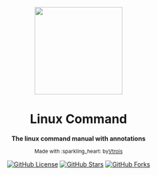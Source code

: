 <div align="center">

<p><img width="200" src="https://camo.githubusercontent.com/5f25e907a005edb07f3e31539e0c2ea0392756e4/687474703a2f2f7777342e73696e61696d672e636e2f6c617267652f303036306c6d375467793166696a65776b787373396a33303863303863676c6b2e6a7067"></p>

<h1>Linux Command</h1>

<p><strong>The linux command manual with annotations</strong></p>

<p><sub>Made with :sparkling_heart: by<a href="https://github.com/Vtrois">Vtrois</a></sub></p>

<p>
<a href="https://github.com/Vtrois/Linux-Command"><img src="https://img.shields.io/badge/license-MIT-blue.svg?style=flat-square" alt="GitHub License"></a>
<a href="https://github.com/Vtrois/Linux-Command"><img src="https://img.shields.io/github/stars/Vtrois/Linux-Command.svg?style=flat-square" alt="GitHub Stars"></a>
<a href="https://github.com/Vtrois/Linux-Command"><img src="https://img.shields.io/github/forks/Vtrois/Linux-Command.svg?style=flat-square" alt="GitHub Forks"></a>
</p>

</div>